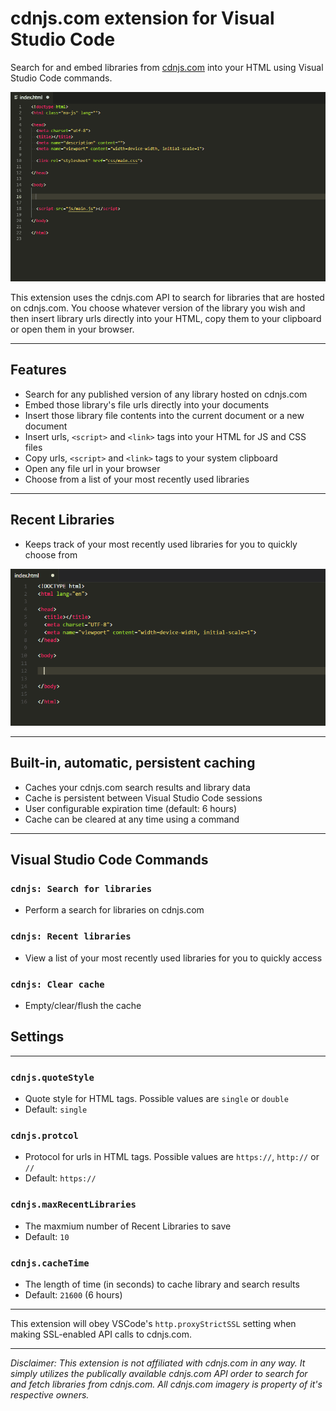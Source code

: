 # cdnjs.com extension for Visual Studio Code

Search for and embed libraries from [cdnjs.com](https://cdnjs.com) into your HTML using Visual Studio Code commands.

![Searching cdnjs.com for jquery](https://github.com/Jakobud/vscode-cdnjs/raw/master/images/search-example.gif)

This extension uses the cdnjs.com API to search for libraries that are hosted on cdnjs.com. You choose whatever version of the library you wish and then insert library urls directly into your HTML, copy them to your clipboard or open them in your browser.

---
## Features
- Search for any published version of any library hosted on cdnjs.com
- Embed those library's file urls directly into your documents
- Insert those library file contents into the current document or a new document
- Insert urls, `<script>` and  `<link>` tags into your HTML for JS and CSS files
- Copy urls, `<script>` and `<link>` tags to your system clipboard
- Open any file url in your browser
- Choose from a list of your most recently used libraries

---
## Recent Libraries
- Keeps track of your most recently used libraries for you to quickly choose from

![Recent Libraries list](https://github.com/Jakobud/vscode-cdnjs/raw/master/images/recent-libraries-example.gif)

---
## Built-in, automatic, persistent caching
- Caches your cdnjs.com search results and library data
- Cache is persistent between Visual Studio Code sessions
- User configurable expiration time (default: 6 hours)
- Cache can be cleared at any time using a command

---
## Visual Studio Code Commands

### `cdnjs: Search for libraries`

- Perform a search for libraries on cdnjs.com

### `cdnjs: Recent libraries`

- View a list of your most recently used libraries for you to quickly access

### `cdnjs: Clear cache`

- Empty/clear/flush the cache

## Settings
---

### `cdnjs.quoteStyle`

- Quote style for HTML tags. Possible values are `single` or `double`
- Default: `single`

### `cdnjs.protcol`

- Protocol for urls in HTML tags. Possible values are `https://`, `http://` or `//`
- Default: `https://`

### `cdnjs.maxRecentLibraries`

- The maxmium number of Recent Libraries to save
- Default: `10`

### `cdnjs.cacheTime`

- The length of time (in seconds) to cache library and search results
- Default: `21600` (6 hours)

---

This extension will obey VSCode's `http.proxyStrictSSL` setting when making SSL-enabled API calls to cdnjs.com.

---

*Disclaimer: This extension is not affiliated with cdnjs.com in any way. It simply utilizes the publically available cdnjs.com API order to search for and fetch libraries from cdnjs.com. All cdnjs.com imagery is property of it's respective owners.*
